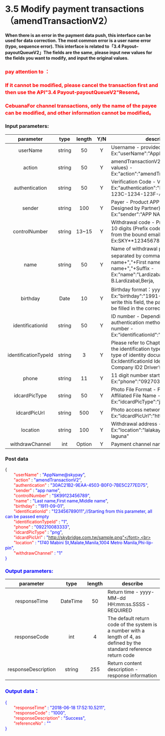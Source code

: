 # 3.5    Modify payment transactions（amendTransactionV2）
#### When there is an error in the payment data push, this interface can be used for data correction. The most common error is a user name error (typo, sequence error). This interface is related to「3.4 Payout–payoutQueueV2」The fields are the same, please input new values for the fields you want to modify, and input the original values.

### <font color = red>pay attention to ：</font>

 ### <font color = red>If it cannot be modified, please cancel the transaction first and then use the API"3.4 Payout-payoutQueueV2"Resend。</font>

### <font color = red>CebuanaFor channel transactions, only the name of the payee can be modified, and other information cannot be modified。</font>

### Input parameters:
| parameter                        |    type     | length   |Y/N |describe|
| :-------------------------: | :-----------: |:-----:|:----:|--------------------------------|  
|userName |string|50|Y|Username - provided by SkyPay - Ex:"userName":"AppName@skypay"|
|action|string|50|Y|amendTransactionV2(Fixed parameter values) - Ex:"action":"amendTransactionV2"|
|authentication  |string |50|Y| Verification Code - Verification Key - Ex:"authentication":"E1234567-123C-1234-123F-A12345670"|
|sender |string|100| Y|Payer - Product APP Name (Required: Designed by Partner) - Ex:"sender":"APP NAME"|
|controlNumber  |string|13~15|Y|Withdrawal code - Prefix code 5+8-10 digits (Prefix code can be obtained from the bound email) - Ex:SKY**12345678|
|name |string |50|Y|Name of withdrawal person - separated by commas。  - Last name+","+First name+","+Middle name+","+Suffix - Ex:"name":"Lardizabal,Mary Annalou B.Lardizabal,Berja,|
|birthday|Date|10|Y | Birthday format：yyyy-MM-dd - Ex:"birthday":"1991-10-02" -  To write this field, the parameters need to be filled in the correct format|
|identificationId  |string|50|Y|ID number - Depending on different authentication methods, hold the ID number - Ex:"identificationId":"442301922000"|
|identificationTypeId |string |3|Y|Please refer to Chapter 7.3 to obtain the identification type for verifying the type of identity document (bank)- Ex:IdentificationId IdentificationType Company ID2 Driver’s License|
|phone |string|11|Y| 11 digit number starting with 09 - Ex:"phone":"09270348095"|
|idcardPicType |string|50|Y|Photo File Format - File Format Affiliated File Name - Ex:"idcardPicType":"jpg"|
|idcardPicUrl|string |500|Y|Photo access network address - Ex:"idcardPicUrl":"https://12334"|
|location  |string |100|Y|Withdrawal address - Ex:"location":"lalakay los banos laguna"|
|withdrawChannel|int|Option | Y|Payment channel name - 1 MLhuillier  |

### Post data

{<br>
    <font color=red>&ensp;&ensp;&ensp;&ensp;"userName"</font> : <font color=blue>"AppName@skypay"</font>,<br>
    <font color=red>&ensp;&ensp;&ensp;&ensp;"action"</font> : <font color=blue>"amendTransactionV2"</font>,<br>
    <font color=red>&ensp;&ensp;&ensp;&ensp;"authentication"</font> : <font color=blue>"30AC21B2-9EAA-4503-B0F0-7BE5C277ED75"</font>,<br>
    <font color=red>&ensp;&ensp;&ensp;&ensp;"sender"</font> : <font color=blue>"app name"</font>,<br>
    <font color=red>&ensp;&ensp;&ensp;&ensp;"controlNumber"</font> : <font color=blue>"SK99123456789"</font>,<br>
    <font color=red>&ensp;&ensp;&ensp;&ensp;"name"</font> : <font color=blue>"Last name,First name,Middle name"</font>,<br>
    <font color=red>&ensp;&ensp;&ensp;&ensp;"birthday"</font> : <font color=blue>"1911-09-01"</font>,<br>
    <font color=red>&ensp;&ensp;&ensp;&ensp;"identificationId"</font> : <font color=blue>"123456789011",//Starting from this parameter, all can be passed empty</font><br>
    <font color=red>&ensp;&ensp;&ensp;&ensp;"identificationTypeId"</font> : <font color=blue>"1"</font>,<br>
    <font color=red>&ensp;&ensp;&ensp;&ensp;"phone"</font> : <font color=blue>"092210083333"</font>,<br>
    <font color=red>&ensp;&ensp;&ensp;&ensp;"idcardPicType"</font> : <font color=blue>"png"</font>,<br>
    <font color=red>&ensp;&ensp;&ensp;&ensp;"idcardPicUrl"</font> : <font color=blue>"http://skybridge.com.tw/sample.png"</font>,<br>
    <font color=red>&ensp;&ensp;&ensp;&ensp;"location"</font> : <font color=blue>"1740 Mabini St,Malate,Manila,1004 Metro Manila,Phi-líp-pin"</font>,<br>
    <font color=red>&ensp;&ensp;&ensp;&ensp;"withdrawChannel"</font> : <font color=blue>"1"</font><br>
}


### Output parameters:
| parameter                        |    type    | length    |describe|
| :-------------------------: | :-----------: |:-----:|--------------------------------|   
|responseTime  |DateTime|50|Return time - yyyy-MM-dd HH:mm:ss.SSSS - REQUIRED|
|responseCode |int|4|The default return code of the system is a number with a length of 4, as defined by the standard reference return code|
|responseDescription |string|255|Return content description - response information|

### Output data：

{<br>
    <font color=red>&ensp;&ensp;&ensp;&ensp;"responseTime"</font> : <font color=blue>"2018-06-18 17:52:10.5211"</font>,<br>
    <font color=red>&ensp;&ensp;&ensp;&ensp;"responseCode"</font> : <font color=blue>"1000"</font>,<br>
    <font color=red>&ensp;&ensp;&ensp;&ensp;"responseDescription"</font> : <font color=blue>"Success"</font>,<br>
    <font color=red>&ensp;&ensp;&ensp;&ensp;"referenceNo"</font> : <font color=blue>""</font><br>
}








